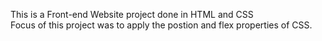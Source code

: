This is a Front-end Website project done in HTML and CSS <br>
Focus of this project was to apply the postion and flex properties of CSS.
